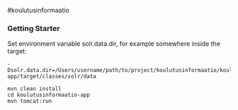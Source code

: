 #koulutusinformaatio

### Getting Starter
Set environment variable solr.data.dir, for example somewhere inside the target:

    -Dsolr.data.dir=/Users/username/path/to/project/koulutusinformaatio/koulutusinformaatio-app/target/classes/solr/data

    mvn clean install
    cd koulutusinformaatio-app
    mvn tomcat:run
